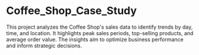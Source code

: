 # Coffee_Shop_Case_Study
This project analyzes the Coffee Shop's sales data to identify trends by day, time, and location. It highlights peak sales periods, top-selling products, and average order value. The insights aim to optimize business performance and inform strategic decisions.
